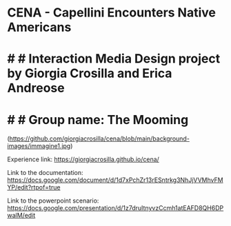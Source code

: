 # CENA - Capellini Encounters Native Americans

# # # Interaction Media Design project by Giorgia Crosilla and Erica Andreose
# # # Group name: The Mooming

(https://github.com/giorgiacrosilla/cena/blob/main/background-images/immagine1.jpg)

Experience link: https://giorgiacrosilla.github.io/cena/

Link to the documentation: https://docs.google.com/document/d/1d7xPchZr13rESntrkg3NhJjVVMhvFMYP/edit?rtpof=true

Link to the powerpoint scenario: https://docs.google.com/presentation/d/1z7druItnyvzCcmh1atEAFD8QH6DPwalM/edit
